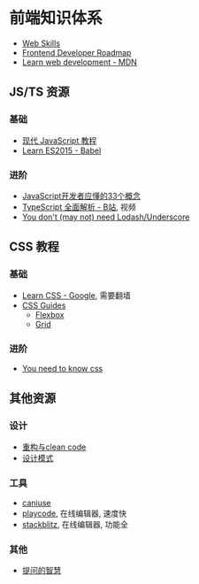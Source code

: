 # 前端知识体系

* [Web Skills](https://andreasbm.github.io/web-skills/)
* [Frontend Developer Roadmap](https://roadmap.sh/frontend)
* [Learn web development - MDN](https://developer.mozilla.org/en-US/docs/Learn)

## JS/TS 资源

### 基础
* [现代 JavaScript 教程](https://zh.javascript.info/)
* [Learn ES2015 - Babel](https://babeljs.io/docs/en/learn)

### 进阶
* [JavaScript开发者应懂的33个概念](https://github.com/stephentian/33-js-concepts)
* [TypeScript 全面解析 - B站](https://www.bilibili.com/video/BV1ig411k7pf), 视频
* [You don't (may not) need Lodash/Underscore](https://github.com/you-dont-need/You-Dont-Need-Lodash-Underscore)

## CSS 教程

### 基础
* [Learn CSS - Google](https://web.dev/learn/css/), 需要翻墙
* [CSS Guides](https://css-tricks.com/guides/)
  * [Flexbox](https://css-tricks.com/snippets/css/a-guide-to-flexbox/)
  * [Grid](https://css-tricks.com/snippets/css/complete-guide-grid/)

### 进阶
* [You need to know css](https://lhammer.cn/You-need-to-know-css/)


## 其他资源

### 设计
* [重构与clean code](https://refactoringguru.cn/refactoring)
* [设计模式](https://refactoringguru.cn/design-patterns)

### 工具
* [caniuse](https://caniuse.com/)
* [playcode](https://playcode.io/), 在线编辑器, 速度快
* [stackblitz](https://stackblitz.com/), 在线编辑器, 功能全

### 其他
* [提问的智慧](https://github.com/ryanhanwu/How-To-Ask-Questions-The-Smart-Way/blob/main/README-zh_CN.md)
